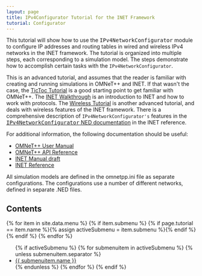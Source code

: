 ```yaml
---
layout: page
title: IPv4Configurator Tutorial for the INET Framework
tutorial: Configurator
---
```


This tutorial will show how to use the <tt>IPv4NetworkConfigurator</tt> module to configure IP addresses and routing tables in wired and wireless IPv4 networks in the INET framework.
The tutorial is organized into multiple steps, each corresponding to a simulation model. The steps demonstrate how to accomplish certain
tasks with the `IPv4NetworkConfigurator`.

This is an advanced tutorial, and assumes that the reader is familiar with creating and running simulations in OMNeT++ and INET. If that wasn't the case,
the <a href="https://omnetpp.org/doc/omnetpp/tictoc-tutorial/"
target="_blank">TicToc Tutorial</a> is a good starting point to get familiar with OMNeT++. The <a
href="../../../doc/walkthrough/tutorial.html" target="_blank">INET Walkthrough</a> is an introduction to INET and how to work with protocols.
The <a href="https://omnetpp.org/doc/inet/api-current/tutorials/wireless/" target="_blank">Wireless Tutorial</a> is another advanced tutorial, and deals with wireless features of the INET framework. There is a comprehensive description of `IPv4NetworkConfigurator's` features in the <a href="https://omnetpp.org/doc/inet/api-current/neddoc/index.html?p=inet.networklayer.configurator.ipv4.IPv4NetworkConfigurator.html" target="_blank"><tt>IPv4NetworkConfigurator</tt> NED documentation</a>
in the INET reference.

For additional information, the following documentation should be useful:

- <a href="https://omnetpp.org/doc/omnetpp/manual/usman.html" target="_blank">OMNeT++ User Manual</a>
- <a href="https://omnetpp.org/doc/omnetpp/api/index.html" target="_blank">OMNeT++ API Reference</a>
- <a href="https://omnetpp.org/doc/inet/api-current/inet-manual-draft.pdf" target="_blank">INET Manual draft</a>
- <a href="https://omnetpp.org/doc/inet/api-current/neddoc/index.html" target="_blank">INET Reference</a>

All simulation models are defined in the omnetpp.ini file as separate configurations. The configurations use a number of different networks,
defined in separate .NED files.

## Contents

<!-- find active submenu -->
{% for item in site.data.menu %}
  {% if item.submenu %}
    {% if page.tutorial == item.name %}{% assign activeSubmenu = item.submenu %}{% endif %}
  {% endif %}
{% endfor %}

<ul>
{% if activeSubmenu  %}
  {% for submenuitem in activeSubmenu %}
    {% unless submenuitem.separator %}
<li><a href="{{ submenuitem.link }}">{{ submenuitem.name }}</a></li>
    {% endunless %}
  {% endfor %}
{% endif %}
</ul>